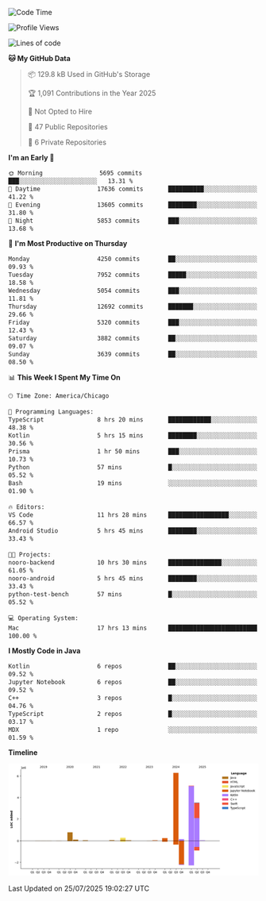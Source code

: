 <!--START_SECTION:waka-->
![Code Time](http://img.shields.io/badge/Code%20Time-1%2C377%20hrs%2015%20mins-blue)

![Profile Views](http://img.shields.io/badge/Profile%20Views-0-blue)

![Lines of code](https://img.shields.io/badge/From%20Hello%20World%20I%27ve%20Written-16.7%20million%20lines%20of%20code-blue)

**🐱 My GitHub Data** 

> 📦 129.8 kB Used in GitHub's Storage 
 > 
> 🏆 1,091 Contributions in the Year 2025
 > 
> 🚫 Not Opted to Hire
 > 
> 📜 47 Public Repositories 
 > 
> 🔑 6 Private Repositories 
 > 
**I'm an Early 🐤** 

```text
🌞 Morning                5695 commits        ███░░░░░░░░░░░░░░░░░░░░░░   13.31 % 
🌆 Daytime                17636 commits       ██████████░░░░░░░░░░░░░░░   41.22 % 
🌃 Evening                13605 commits       ████████░░░░░░░░░░░░░░░░░   31.80 % 
🌙 Night                  5853 commits        ███░░░░░░░░░░░░░░░░░░░░░░   13.68 % 
```
📅 **I'm Most Productive on Thursday** 

```text
Monday                   4250 commits        ██░░░░░░░░░░░░░░░░░░░░░░░   09.93 % 
Tuesday                  7952 commits        █████░░░░░░░░░░░░░░░░░░░░   18.58 % 
Wednesday                5054 commits        ███░░░░░░░░░░░░░░░░░░░░░░   11.81 % 
Thursday                 12692 commits       ███████░░░░░░░░░░░░░░░░░░   29.66 % 
Friday                   5320 commits        ███░░░░░░░░░░░░░░░░░░░░░░   12.43 % 
Saturday                 3882 commits        ██░░░░░░░░░░░░░░░░░░░░░░░   09.07 % 
Sunday                   3639 commits        ██░░░░░░░░░░░░░░░░░░░░░░░   08.50 % 
```


📊 **This Week I Spent My Time On** 

```text
🕑︎ Time Zone: America/Chicago

💬 Programming Languages: 
TypeScript               8 hrs 20 mins       ████████████░░░░░░░░░░░░░   48.38 % 
Kotlin                   5 hrs 15 mins       ████████░░░░░░░░░░░░░░░░░   30.56 % 
Prisma                   1 hr 50 mins        ███░░░░░░░░░░░░░░░░░░░░░░   10.73 % 
Python                   57 mins             █░░░░░░░░░░░░░░░░░░░░░░░░   05.52 % 
Bash                     19 mins             ░░░░░░░░░░░░░░░░░░░░░░░░░   01.90 % 

🔥 Editors: 
VS Code                  11 hrs 28 mins      █████████████████░░░░░░░░   66.57 % 
Android Studio           5 hrs 45 mins       ████████░░░░░░░░░░░░░░░░░   33.43 % 

🐱‍💻 Projects: 
nooro-backend            10 hrs 30 mins      ███████████████░░░░░░░░░░   61.05 % 
nooro-android            5 hrs 45 mins       ████████░░░░░░░░░░░░░░░░░   33.43 % 
python-test-bench        57 mins             █░░░░░░░░░░░░░░░░░░░░░░░░   05.52 % 

💻 Operating System: 
Mac                      17 hrs 13 mins      █████████████████████████   100.00 % 
```

**I Mostly Code in Java** 

```text
Kotlin                   6 repos             ██░░░░░░░░░░░░░░░░░░░░░░░   09.52 % 
Jupyter Notebook         6 repos             ██░░░░░░░░░░░░░░░░░░░░░░░   09.52 % 
C++                      3 repos             █░░░░░░░░░░░░░░░░░░░░░░░░   04.76 % 
TypeScript               2 repos             █░░░░░░░░░░░░░░░░░░░░░░░░   03.17 % 
MDX                      1 repo              ░░░░░░░░░░░░░░░░░░░░░░░░░   01.59 % 
```



**Timeline**

![Lines of Code chart](https://raw.githubusercontent.com/phanijsp/phanijsp/main/assets/bar_graph.png)


 Last Updated on 25/07/2025 19:02:27 UTC
<!--END_SECTION:waka-->
